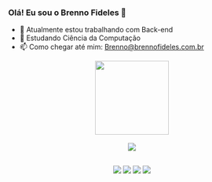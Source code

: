 ### Olá! Eu sou o Brenno Fideles 👋

- 🔭 Atualmente estou trabalhando com Back-end
- 🌱 Estudando Ciência da Computação
- 📫 Como chegar até mim: Brenno@brennofideles.com.br

<div align="center">
  <a href="https://github.com/Shouko361">
  <img height="150em" src="https://github-readme-stats.vercel.app/api?username=Shouko361&theme=dark"/><br><br>
  <img heigth="110em" src="https://github-readme-stats.vercel.app/api/top-langs/?username=Shouko361&theme=dark"/>
</div>
  
##
<div align="center">
  <a href="https://brennofideles.com.br"><img src="https://img.shields.io/website-up-down-green-red/http/monip.org.svg"></a>
  <a href="https://t.me/Shouko3613"><img src="https://img.shields.io/badge/Telegram-2CA5E0?style=for-the-badge&logo=telegram&logoColor=white"></a>
  <a href="https://www.linkedin.com/in/brenno-fideles-303539163"><img src="https://img.shields.io/badge/LinkedIn-0077B5?style=for-the-badge&logo=linkedin&logoColor=white"></a>
  <a href="https://www.instagram.com/___brenno____/"><img src="https://img.shields.io/badge/Instagram-E4405F?style=for-the-badge&logo=instagram&logoColor=white"></a>
</div>
